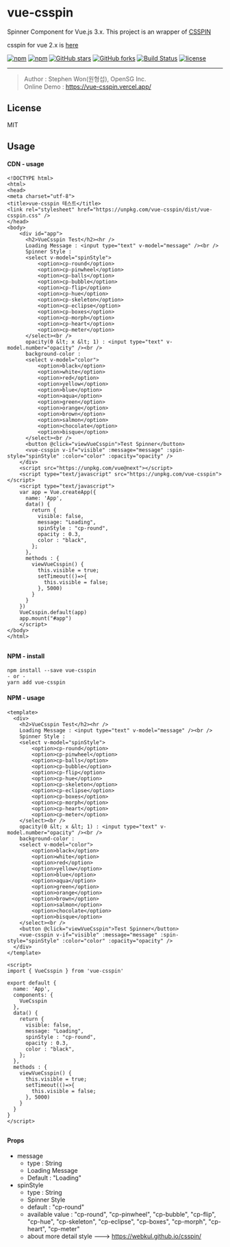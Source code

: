# vue-csspin
Spinner Component for Vue.js 3.x.
This project is an wrapper of [CSSPIN](https://www.npmjs.com/package/csspin)

csspin for vue 2.x is [here](https://github.com/stepanowon/vue2-csspin)

[![npm](https://img.shields.io/npm/v/vue-csspin.svg )](https://www.npmjs.com/package/vue-csspin)
[![npm](https://img.shields.io/npm/dm/vue-csspin.svg)](https://www.npmjs.com/package/vue-csspin)
[![GitHub stars](https://img.shields.io/github/stars/stepanowon/vue-csspin.svg?style=social&label=Stars&style=for-the-badge)](https://github.com/stepanowon/vue-csspin/stargazers)
[![GitHub forks](https://img.shields.io/github/forks/stepanowon/vue-csspin.svg?style=social&label=Fork&style=for-the-badge)](https://github.com/stepanowon/vue-csspin/network)
[![Build Status](https://travis-ci.org/stepanowon/vue-csspin.svg?branch=master)](https://travis-ci.org/stepanowon/vue-csspin)
[![license](https://img.shields.io/github/license/mashape/apistatus.svg)]()

------------

> Author : Stephen Won(원형섭), OpenSG Inc.        
> Online Demo : https://vue-csspin.vercel.app/

## License
MIT 
## Usage  

#### CDN - usage
~~~
<!DOCTYPE html>
<html>
<head>
<meta charset="utf-8">
<title>vue-csspin 테스트</title>
<link rel="stylesheet" href="https://unpkg.com/vue-csspin/dist/vue-csspin.css" />
</head>
<body>
    <div id="app">
      <h2>VueCsspin Test</h2><hr />
      Loading Message : <input type="text" v-model="message" /><br />
      Spinner Style : 
      <select v-model="spinStyle">
          <option>cp-round</option>
          <option>cp-pinwheel</option>
          <option>cp-balls</option>
          <option>cp-bubble</option>
          <option>cp-flip</option>
          <option>cp-hue</option>
          <option>cp-skeleton</option>
          <option>cp-eclipse</option>
          <option>cp-boxes</option>
          <option>cp-morph</option>
          <option>cp-heart</option>
          <option>cp-meter</option>
      </select><br />
      opacity(0 &lt; x &lt; 1) : <input type="text" v-model.number="opacity" /><br />
      background-color : 
      <select v-model="color">
          <option>black</option>
          <option>white</option>
          <option>red</option>
          <option>yellow</option>
          <option>blue</option>
          <option>aqua</option>
          <option>green</option>
          <option>orange</option>
          <option>brown</option>
          <option>salmon</option>
          <option>chocolate</option>
          <option>bisque</option>
      </select><br />
      <button @click="viewVueCsspin">Test Spinner</button>
      <vue-csspin v-if="visible" :message="message" :spin-style="spinStyle" :color="color" :opacity="opacity" />
    </div>
    <script src="https://unpkg.com/vue@next"></script>
    <script type="text/javascript" src="https://unpkg.com/vue-csspin"></script>
    <script type="text/javascript">
    var app = Vue.createApp({
      name: 'App',
      data() {
        return { 
          visible: false,
          message: "Loading",
          spinStyle : "cp-round",
          opacity : 0.3,
          color : "black",
        };
      },
      methods : {
        viewVueCsspin() {
          this.visible = true;
          setTimeout(()=>{
            this.visible = false;
          }, 5000)
        }
      }
    })
    VueCsspin.default(app)
    app.mount("#app")
    </script>
</body>
</html>
~~~
##

#### NPM - install
~~~
npm install --save vue-csspin
- or -
yarn add vue-csspin
~~~

#### NPM - usage
~~~
<template>
  <div>
    <h2>VueCsspin Test</h2><hr />
    Loading Message : <input type="text" v-model="message" /><br />
    Spinner Style : 
    <select v-model="spinStyle">
        <option>cp-round</option>
        <option>cp-pinwheel</option>
        <option>cp-balls</option>
        <option>cp-bubble</option>
        <option>cp-flip</option>
        <option>cp-hue</option>
        <option>cp-skeleton</option>
        <option>cp-eclipse</option>
        <option>cp-boxes</option>
        <option>cp-morph</option>
        <option>cp-heart</option>
        <option>cp-meter</option>
    </select><br />
    opacity(0 &lt; x &lt; 1) : <input type="text" v-model.number="opacity" /><br />
    background-color : 
    <select v-model="color">
        <option>black</option>
        <option>white</option>
        <option>red</option>
        <option>yellow</option>
        <option>blue</option>
        <option>aqua</option>
        <option>green</option>
        <option>orange</option>
        <option>brown</option>
        <option>salmon</option>
        <option>chocolate</option>
        <option>bisque</option>
    </select><br />
    <button @click="viewVueCsspin">Test Spinner</button>
    <vue-csspin v-if="visible" :message="message" :spin-style="spinStyle" :color="color" :opacity="opacity" />
  </div>
</template>

<script>
import { VueCsspin } from 'vue-csspin'

export default {
  name: 'App',
  components: {
    VueCsspin
  },
  data() {
    return { 
      visible: false,
      message: "Loading",
      spinStyle : "cp-round",
      opacity : 0.3,
      color : "black",
    };
  },
  methods : {
    viewVueCsspin() {
      this.visible = true;
      setTimeout(()=>{
        this.visible = false;
      }, 5000)
    }
  }
}
</script>
~~~
##
#### Props
   * message
      - type : String
      - Loading Message
      - Default : "Loading" 
   * spinStyle 
     - type : String
     - Spinner Style
     - default : "cp-round"
     - available value : "cp-round", "cp-pinwheel", "cp-bubble", "cp-flip", "cp-hue", "cp-skeleton", "cp-eclipse", "cp-boxes", "cp-morph", "cp-heart", "cp-meter"
     - about more detail style ---> https://webkul.github.io/csspin/

